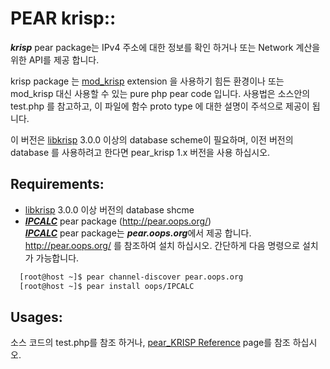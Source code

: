 PEAR krisp::
====

***krisp*** pear package는 IPv4 주소에 대한 정보를 확인 하거나 또는 Network 계산을 위한
API를 제공 합니다.

krisp package 는 [mod_krisp](https://github.com/OOPS-ORG-PHP/mod_krisp) extension 을
사용하기 힘든 환경이나 또는 mod_krisp 대신 사용할 수 있는 pure php pear code 입니다.
사용법은 소스안의 test.php 를 참고하고, 이 파일에 함수 proto type 에 대한 설명이 주석으로
제공이 됩니다.

이 버전은 [libkrisp](https://github.com/Joungkyun/libkrisp) 3.0.0 이상의 database scheme이
필요하며, 이전 버전의 database 를 사용하려고 한다면 pear_krisp 1.x 버전을 사용 하십시오.


## Requirements:

* [libkrisp](https://github.com/Joungkyun/libkrisp) 3.0.0 이상 버전의 database shcme
* ***[IPCALC](https://github.com/OOPS-ORG-PHP/IPCALC)*** pear package (http://pear.oops.org/)  
  ***[IPCALC](https://github.com/OOPS-ORG-PHP/IPCALC)*** pear package는 ***pear.oops.org***에서
  제공 합니다. http://pear.oops.org/ 를 참조하여 설치 하십시오. 간단하게 다음 명령으로 설치가 가능합니다.

```bash
  [root@host ~]$ pear channel-discover pear.oops.org
  [root@host ~]$ pear install oops/IPCALC
```

## Usages:

소스 코드의 test.php를 참조 하거나, [pear_KRISP Reference](http://pear.oops.org/docs/krisp/KRISP.html) page를 참조 하십시오.
